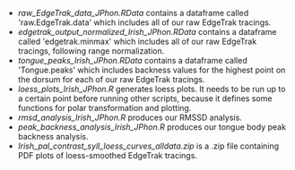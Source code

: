 - *raw_EdgeTrak_data_JPhon.RData* contains a dataframe called 'raw.EdgeTrak.data' which includes all of our raw EdgeTrak tracings.
- *edgetrak_output_normalized_Irish_JPhon.RData* contains a dataframe called 'edgetrak.minmax' which includes all of our raw EdgeTrak tracings, following range normalization.
- *tongue_peaks_Irish_JPhon.RData* contains a dataframe called 'Tongue.peaks' which includes backness values for the highest point on the dorsum for each of our raw EdgeTrak tracings.
- *loess_plots_Irish_JPhon.R* generates loess plots. It needs to be run up to a certain point before running other scripts, because it defines some functions for polar transformation and plotting.
- *rmsd_analysis_Irish_JPhon.R* produces our RMSSD analysis.
- *peak_backness_analysis_Irish_JPhon.R* produces our tongue body peak backness analysis.
- *Irish_pal_contrast_syll_loess_curves_alldata.zip* is a .zip file containing PDF plots of loess-smoothed EdgeTrak tracings.
